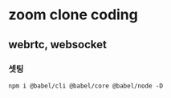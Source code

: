 # zoom clone coding

## webrtc, websocket

### 셋팅

```
npm i @babel/cli @babel/core @babel/node -D
```
